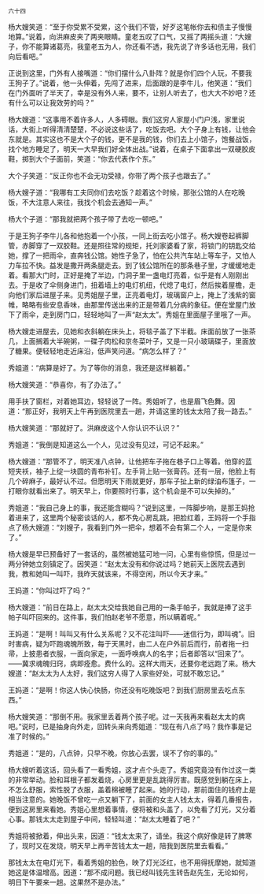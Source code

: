     六十四 

   杨大嫂笑道：“至于你受累不受累，这个我们不管，好歹这笔帐你去和债主子慢慢地算。”说着，向洪麻皮夹了两夹眼睛。童老五叹了口气，又摇了两摇头道：“大嫂子，你不能算诸葛亮，我童老五为人，你还看不透，我先说了许多话也无用，我们向后看吧。”

   正说到这里，门外有人接嘴道：“你们摆什么八卦阵？就是你们四个人玩，不要我王狗子了。”说着，他一头伸着，先闯了进来，后面跟的是李牛儿，他笑道：“我们在门外面听了半天了，幸是没有外人来，要不，让别人听去了，也大大不妙吧？还有什么可以让我效劳的吗？”

   杨大嫂道：“这事用不着许多人，人多碍眼。我们这穷人家屋小门户浅，家里说话，大街上听得清清楚楚，不必说这些话了，吃饭去吧。大个子身上有钱，让他会东就是。其实这也不是大个子的钱，更不是我的钱，你们去上小馆子，饱餐战饭，找个地方睡足了，明天一大早我们好全体出战。”说着，在桌子下面拿出一双硬胶皮鞋，掷到大个子面前，笑道：“你去代表作个东。”

   大个子笑道：“反正你也不会无功受禄，你带了两个孩子也跟去了。”

   杨大嫂子道：“我哪有工夫同你们去吃饭？趁着这个时候，那张公馆的人在吃晚饭，不大注意人来往，我找个机会去通知一声。”

   杨大个子道：“那我就把两个孩子带了去吃一顿吧。”

   于是王狗子李牛儿各和他抱着一个小孩，一同上街去吃小馆子。杨大嫂卷起裤脚管，赤脚穿了一双胶鞋。还是照往常的规矩，托刘家婆看了家，将锁门的钥匙交给她，撑了一把雨伞，直奔钱公馆。她性子急了，怕在公共汽车站上等车子，又怕人力车拉不快。益发是撒开两条腿走去。到了钱公馆所在的那条巷子里，才缓缓地走着。看那大门时，正好是掩了半边，门洞子里一盏电灯亮着，似乎是有人刚刚出去。于是收了伞侧身进门，扭着墙上的电灯机纽，代熄了电灯，然后挨着屋檐，走向他们家后进屋子来。见秀姐屋子里，正亮着电灯，玻璃窗户上，掩上了浅紫的窗帷，略略有些安息香味，由那里传送出来的正是带着几分病的象征。便在堂屋门放下了雨伞，走到房门口，轻轻地叫了一声“赵太太”。秀姐在里面屋子里哦了一声。

   杨大嫂走进屋去，见她和衣斜躺在床头上，将毯子盖了下半截。床面前放了一张茶几，上面搁着大半碗粥，一碟子肉松和京冬菜叶子，又是一只小玻璃碟子，里面放了糖果。便轻轻地走近床沿，低声笑问道。“病怎么样了？”

   秀姐道：“病算是好了。为了等你的消息，我还是这样躺着。”

   杨大嫂笑道：“恭喜你，有了办法了。”

   用手扶了窗栏，对着她耳边，轻轻说了一阵。秀姐听了，也是眉飞色舞。因道：“那正好，我明天上午再到医院里去一趟，并请这里的钱太太陪了我一路去。”

   杨大嫂笑道：“那就好了。洪麻皮这个人你认识不认识？”

   秀姐道：“我倒是知道这么一个人，见过没有见过，可记不起来。”

   杨大嫂道：“那管不了，明天准八点钟，让他把车子拖在巷子口上等着。他穿的蓝短夹袄，袖子上绽一块圆的青布补钉。左手背上贴一张膏药。还有一层，他脸上有几个碎麻子，最好认不过。但愿明天下雨就更好，那车子扯上新的绿油布篷子，一打眼你就看出来了。明天早上，你要照时行事，这个机会是不可以失掉的。”

   秀姐道：“我自己身上的事，我还能含糊吗？”说到这里，一阵脚步响，是那王妈抢着进来了，这里两个秘密谈话的人，都不免心房乱跳，把脸红着，王妈将一个手指点了杨大嫂道：“刘嫂子，我看到门外一把伞，想着不会有第二个人，一定是你来了。”

   杨大嫂是早已预备好了一套话的，虽然被她猛可地一问，心里有些惊慌，但是过一两分钟她立刻镇定了。因笑道：“赵太太没有和你说过吗？她前天上医院去遇到我，教和她叫一叫吓，我昨天就该来，不得空闲，所以今天才来。”

   王妈道：“你叫过吓了吗？”

   杨大嫂道：“前日在路上，赵太太交给我她自己用的一条手帕子，我就是捧了这手帕子叫吓回来的。这件事，我们怕赵老爷不愿意，所以瞒着呢。”

   王妈道：“是啊！叫叫又有什么关系呢？又不花注叫吓——迷信行为，即叫魂”。旧时害病，疑为吓跑魂魄所致，每于天黑时，由二人在户外前后而行，前者拖一扫帚，上披患者衣服，一面向家走，一面呼唤病人的名字；后者即答以“回来了”。——冀求魂魄归窍，病即痊愈。费什么的。这样大雨天，还要你老远跑了来。杨大嫂道：“赵太太为人太好，我们这穷人得了人家些好处，可就不敢忘记。”

   王妈道：“是啊！你这人快心快肠，你还没有吃晚饭吧？到我们厨房里去吃点东西。”

   杨大嫂笑道：“那倒不用。我家里丢着两个孩子呢。过一天我再来看赵太太的病吧。”说时，已是抽身向外走，回转头来向秀姐道：“现在有八点了吗？我作事是记准了时候的。”

   秀姐道：“是的，八点钟，只早不晚，你放心去罢，误不了你的事的。”

   杨大嫂听着这话，回头看了一看秀姐，这才点个头走了。秀姐究竟没有作过这一类的非常举动。脸和耳根子都发着烧，心房里更是乱跳得厉害。既感觉到躺在床上，不怎么舒服，索性脱了衣服，盖着棉被睡了起来。她的行动，那前面住的钱府上是相当注意的。她晚饭不曾吃一点又躺下了，前面的女主人钱太太，得着几番报告，便到这房里来看她。秀姐心里想着事情，便将被和头盖了，以免看了灯光，又分着心事。那钱太太走到屋子中间，轻轻叫道：“赵太太睡着了吧？”

   秀姐将被掀着，伸出头来，因道：“钱太太来了，请坐。我这个病好像是转了脾寒了，现时又在发烧，明天早上再辛苦钱太太一趟，陪我到医院里去看看。”

   那钱太太在电灯光下，看着秀姐的脸色，映了灯光泛红，也不用得抚摩她，就知道她这是体温增高。因道：“那不成问题。我已经叫钱先生转告赵先生，无论如何，明日下午要来一趟。这果然不是办法。”

